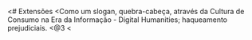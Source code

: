 <# Extensões
<Como um slogan, quebra-cabeça, através da Cultura de Consumo na Era da Informação - Digital Humanities; haqueamento prejudiciais.
<@3
<
